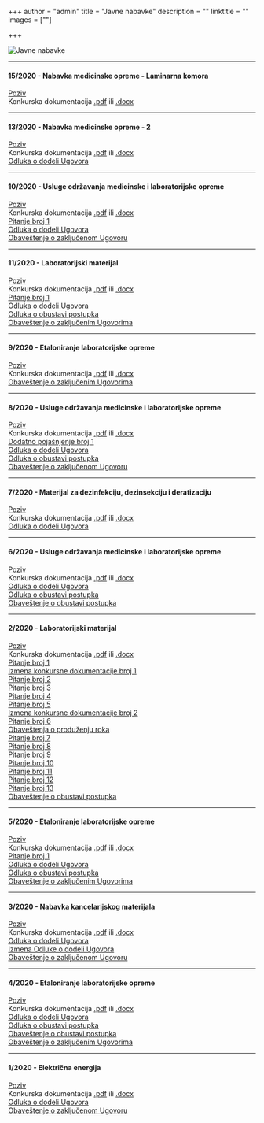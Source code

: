 +++
author = "admin"
title = "Javne nabavke"
description = ""
linktitle = ""
images = [""]

+++

![Javne nabavke](/img/main/javne_nabavke.jpg "Javne nabavke")

---

#### 15/2020 - Nabavka medicinske opreme - Laminarna komora

[Poziv](/docs/jn/15/poziv_15_2020.pdf)  
Konkurska dokumentacija [.pdf](/docs/jn/15/jn_15_2020.pdf) ili [.docx](/docs/jn/15/jn_15_2020.docx)

---

#### 13/2020 - Nabavka medicinske opreme - 2

[Poziv](/docs/jn/13/poziv_13_2020.pdf)  
Konkurska dokumentacija [.pdf](/docs/jn/13/jn_13_2020.pdf) ili [.docx](/docs/jn/13/jn_13_2020.docx)  
[Odluka o dodeli Ugovora](/docs/jn/13/odluka_o_dodeli_ugovora.pdf)

---

#### 10/2020 - Usluge održavanja medicinske i laboratorijske opreme

[Poziv](/docs/jn/10/poziv_10_2020.pdf)  
Konkurska dokumentacija [.pdf](/docs/jn/10/jn_10_2020.pdf) ili [.docx](/docs/jn/10/jn_10_2020.docx)  
[Pitanje broj 1](/docs/jn/10/pitanje_01.pdf)  
[Odluka o dodeli Ugovora](/docs/jn/10/odluka_o_dodeli_ugovora.pdf)  
[Obaveštenje o zaključenom Ugovoru](/docs/jn/10/obavestenje_o_zakljucenom_ugovoru.pdf)

---

#### 11/2020 - Laboratorijski materijal

[Poziv](/docs/jn/11/poziv_11_2020.pdf)  
Konkurska dokumentacija [.pdf](/docs/jn/11/jn_11_2020.pdf) ili [.docx](/docs/jn/11/jn_11_2020.docx)  
[Pitanje broj 1](/docs/jn/11/pitanje_01.pdf)  
[Odluka o dodeli Ugovora](/docs/jn/11/odluka_o_dodeli_ugovora.pdf)  
[Odluka o obustavi postupka](/docs/jn/11/odluka_o_obustavi_postupka.pdf)  
[Obaveštenje o zaključenim Ugovorima](/docs/jn/11/obavestenje_o_zakljucenim_ugovorima.pdf)

---

#### 9/2020 - Etaloniranje laboratorijske opreme

[Poziv](/docs/jn/09/poziv_09_2020.pdf)  
Konkurska dokumentacija [.pdf](/docs/jn/09/jn_09_2020.pdf) ili [.docx](/docs/jn/09/jn_09_2020.docx)  
[Obaveštenje o zaključenim Ugovorima](/docs/jn/09/obavestenje_o_zakljucenim_ugovorima.pdf)

---

#### 8/2020 - Usluge održavanja medicinske i laboratorijske opreme

[Poziv](/docs/jn/08/poziv_08_2020.pdf)  
Konkurska dokumentacija [.pdf](/docs/jn/08/jn_08_2020.pdf) ili [.docx](/docs/jn/08/jn_08_2020.docx)  
[Dodatno pojašnjenje broj 1](/docs/jn/08/dodatno_pojasnjenje_01.pdf)  
[Odluka o dodeli Ugovora](/docs/jn/08/odluka_o_dodeli_ugovora.pdf)  
[Odluka o obustavi postupka](/docs/jn/08/odluka_o_obustavi_postupka.pdf)  
[Obaveštenje o zaključenom Ugovoru](/docs/jn/08/obavestenje_o_zakljucenom_ugovoru.pdf)

---

#### 7/2020 - Materijal za dezinfekciju, dezinsekciju i deratizaciju

[Poziv](/docs/jn/07/poziv_07_2020.pdf)  
Konkurska dokumentacija [.pdf](/docs/jn/07/jn_07_2020.pdf) ili [.docx](/docs/jn/07/jn_07_2020.docx)  
[Odluka o dodeli Ugovora](/docs/jn/07/odluka_o_dodeli_ugovora.pdf)

---

#### 6/2020 - Usluge održavanja medicinske i laboratorijske opreme

[Poziv](/docs/jn/06/poziv_06_2020.pdf)  
Konkurska dokumentacija [.pdf](/docs/jn/06/jn_06_2020.pdf) ili [.docx](/docs/jn/06/jn_06_2020.docx)  
[Odluka o dodeli Ugovora](/docs/jn/06/odluka_o_dodeli_ugovora.pdf)  
[Odluka o obustavi postupka](/docs/jn/06/odluka_o_obustavi_postupka.pdf)  
[Obaveštenje o obustavi postupka](/docs/jn/06/obavestenje_o_obustavi_postupka.pdf)

---

#### 2/2020 - Laboratorijski materijal

[Poziv](/docs/jn/02/poziv_02_2020.pdf)  
Konkurska dokumentacija [.pdf](/docs/jn/02/jn_02_2020.pdf) ili [.docx](/docs/jn/02/jn_02_2020.docx)  
[Pitanje broj 1](/docs/jn/02/pitanje_01.pdf)  
[Izmena konkursne dokumentacije broj 1](/docs/jn/02/izmena_01.pdf)  
[Pitanje broj 2](/docs/jn/02/pitanje_02.pdf)  
[Pitanje broj 3](/docs/jn/02/pitanje_03.pdf)  
[Pitanje broj 4](/docs/jn/02/pitanje_04.pdf)  
[Pitanje broj 5](/docs/jn/02/pitanje_05.pdf)  
[Izmena konkursne dokumentacije broj 2](/docs/jn/02/izmena_02.pdf)  
[Pitanje broj 6](/docs/jn/02/pitanje_06.pdf)  
[Obaveštenja o produženju roka](/docs/jn/02/obavestenje_o_produzenju_roka.pdf)  
[Pitanje broj 7](/docs/jn/02/pitanje_07.pdf)  
[Pitanje broj 8](/docs/jn/02/pitanje_08.pdf)  
[Pitanje broj 9](/docs/jn/02/pitanje_09.pdf)  
[Pitanje broj 10](/docs/jn/02/pitanje_10.pdf)  
[Pitanje broj 11](/docs/jn/02/pitanje_11.pdf)  
[Pitanje broj 12](/docs/jn/02/pitanje_12.pdf)  
[Pitanje broj 13](/docs/jn/02/pitanje_13.pdf)  
[Obaveštenje o obustavi postupka](/docs/jn/02/obavestenje_o_obustavi_postupka.pdf)

---

#### 5/2020 - Etaloniranje laboratorijske opreme

[Poziv](/docs/jn/05/poziv_05_2020.pdf)  
Konkurska dokumentacija [.pdf](/docs/jn/05/jn_05_2020.pdf) ili [.docx](/docs/jn/05/jn_05_2020.docx)  
[Pitanje broj 1](/docs/jn/05/pitanje_01.pdf)  
[Odluka o dodeli Ugovora](/docs/jn/05/odluka_o_dodeli_ugovora.pdf)  
[Odluka o obustavi postupka](/docs/jn/05/odluka_o_obustavi_postupka.pdf)  
[Obaveštenje o zaključenim Ugovorima](/docs/jn/05/obavestenje_o_zakljucenim_ugovorima.pdf)

---

#### 3/2020 - Nabavka kancelarijskog materijala

[Poziv](/docs/jn/03/poziv_03_2020.pdf)  
Konkurska dokumentacija [.pdf](/docs/jn/03/jn_03_2020.pdf) ili [.docx](/docs/jn/03/jn_03_2020.docx)  
[Odluka o dodeli Ugovora](/docs/jn/03/odluka_o_dodeli_ugovora.pdf)  
[Izmena Odluke o dodeli Ugovora](/docs/jn/03/izmena_odluke_o_dodeli_ugovora.pdf)  
[Obaveštenje o zaključenom Ugovoru](/docs/jn/03/obavestenje_o_zakljucenom_ugovoru.pdf)

---

#### 4/2020 - Etaloniranje laboratorijske opreme

[Poziv](/docs/jn/04/poziv_04_2020.pdf)  
Konkurska dokumentacija [.pdf](/docs/jn/04/jn_04_2020.pdf) ili [.docx](/docs/jn/04/jn_04_2020.docx)  
[Odluka o dodeli Ugovora](/docs/jn/04/odluka_o_dodeli_ugovora.pdf)  
[Odluka o obustavi postupka](/docs/jn/04/odluka_o_obustavi_postupka.pdf)  
[Obaveštenje o obustavi postupka](/docs/jn/04/obavestenje_o_obustavi_postupka.pdf)  
[Obaveštenje o zaključenim Ugovorima](/docs/jn/04/obavestenje_o_zakljucenim_ugovorima.pdf)

---

#### 1/2020 - Električna energija

[Poziv](/docs/jn/01/poziv_01_2020.pdf)  
Konkurska dokumentacija [.pdf](/docs/jn/01/jn_01_2020.pdf) ili [.docx](/docs/jn/01/jn_01_2020.docx)  
[Odluka o dodeli Ugovora](/docs/jn/01/odluka_o_dodeli.pdf)  
[Obaveštenje o zaključenom Ugovoru](/docs/jn/01/obavestenje_o_zakljucenom_ugovoru.pdf)
